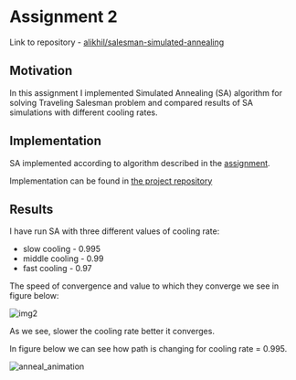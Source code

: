 # Assignment 2

Link to repository - [alikhil/salesman-simulated-annealing](https://github.com/alikhil/salesman-simulated-annealing)

## Motivation

In this assignment I implemented Simulated Annealing (SA) algorithm for solving Traveling Salesman problem and compared results of SA simulations with different cooling rates.

## Implementation

SA implemented according to algorithm described in the [assignment](https://hackmd.io/s/r1WGbzm6Q#). 

Implementation can be found in [the project repository](https://github.com/alikhil/salesman-simulated-annealing)

## Results

I have run SA with three different values of cooling rate:

- slow cooling - 0.995
- middle cooling - 0.99
- fast cooling - 0.97

The speed of convergence and value to which they converge we see in figure below:

![img2](https://user-images.githubusercontent.com/7482065/48836697-88bf9600-ed94-11e8-818c-40783c11c637.png)

As we see, slower the cooling rate better it converges.

In figure below we can see how path is changing for cooling rate = 0.995.

![anneal_animation](https://user-images.githubusercontent.com/7482065/48839813-bceb8480-ed9d-11e8-9e8c-b4f800eef46d.gif)
